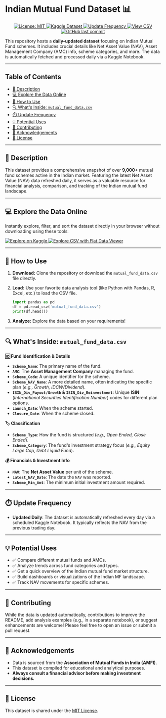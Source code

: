 # Indian Mutual Fund Dataset 📊

<p align="center">
  <a href="https://opensource.org/licenses/MIT">
    <img src="https://img.shields.io/badge/License-MIT-white.svg?style=for-the-badge" alt="License: MIT">
  </a>
  <a href="https://www.kaggle.com/datasets/tharunreddy2911/mutual-fund-data">
    <img src="https://img.shields.io/badge/Kaggle-Dataset-blue.svg?style=for-the-badge&logo=kaggle" alt="Kaggle Dataset">
  </a>
  <a href="#update-frequency">
    <img src="https://img.shields.io/badge/Updated-Daily-brightgreen.svg?style=for-the-badge" alt="Update Frequency">
  </a>
  <a href="https://flatgithub.com/InertExpert2911/Mutual_Fund_Data/">
    <img src="https://img.shields.io/badge/Explore%20CSV-Flat%20Data%20Viewer-orange.svg?style=for-the-badge" alt="View CSV">
  </a>
  <a href="https://github.com/InertExpert2911/Mutual_Fund_Data/commits/main/">
    <img src="https://img.shields.io/github/last-commit/InertExpert2911/Mutual_Fund_Data.svg?style=for-the-badge&" alt="GitHub last commit">
  </a>
</p>

This repository hosts a **daily-updated dataset** focusing on Indian Mutual Fund schemes. It includes crucial details like Net Asset Value (NAV), Asset Management Company (AMC) info, scheme categories, and more. The data is automatically fetched and processed daily via a  Kaggle Notebook.

---

## Table of Contents

* [📜 Description](#-description)
* [💻 Explore the Data Online](#-explore-the-data-online)
* [💾 How to Use](#-how-to-use)
* [🔍 What's Inside: `mutual_fund_data.csv`](#-whats-inside-mutual_fund_datacsv)
* [⏱️ Update Frequency](#️-update-frequency)
* [💡 Potential Uses](#-potential-uses)
* [🤝 Contributing](#-contributing)
* [🙏 Acknowledgements](#-acknowledgements)
* [📄 License](#-license)

---

## 📜 Description

This dataset provides a comprehensive snapshot of over **9,000+** mutual fund schemes active in the Indian market. Featuring the latest Net Asset Value (NAV) data refreshed daily, it serves as a valuable resource for financial analysis, comparison, and tracking of the Indian mutual fund landscape.

---

## 💻 Explore the Data Online

Instantly explore, filter, and sort the dataset directly in your browser without downloading using these tools:

<a href="https://www.kaggle.com/datasets/tharunreddy2911/mutual-fund-data">
  <img src="https://img.shields.io/badge/Explore%20Dataset%20on-Kaggle-blue.svg?style=flat-square&logo=kaggle" alt="Explore on Kaggle">
</a>
<a href="https://flatgithub.com/InertExpert2911/Mutual_Fund_Data/">
  <img src="https://img.shields.io/badge/Explore%20CSV-Flat%20Data%20Viewer-orange.svg?style=flat-square" alt="Explore CSV with Flat Data Viewer">
</a>

---

## 💾 How to Use

1.  **Download:** Clone the repository or download the `mutual_fund_data.csv` file directly.
2.  **Load:** Use your favorite data analysis tool (like Python with Pandas, R, Excel, etc.) to load the CSV file.

    ```python
    import pandas as pd
    df = pd.read_csv('mutual_fund_data.csv')
    print(df.head())
    ```
3.  **Analyze:** Explore the data based on your requirements!

---

## 🔍 What's Inside: `mutual_fund_data.csv`

**🆔 Fund Identification & Details**

* **`Scheme_Name`**: The primary name of the fund.
* **`AMC`**: The **Asset Management Company** managing the fund.
* **`Scheme_Code`**: A unique identifier for the scheme.
* **`Scheme_NAV_Name`**: A more detailed name, often indicating the specific plan (*e.g., Growth, IDCW/Dividend*).
* **`ISIN_Div_Payout/Growth` & `ISIN_Div_Reinvestment`**: Unique **ISIN** (*International Securities Identification Number*) codes for different plan options.
* **`Launch_Date`**: When the scheme started.
* **`Closure_Date`**: When the scheme closed.

**🏷️ Classification**

* **`Scheme_Type`**: How the fund is structured (*e.g., Open Ended, Close Ended*).
* **`Scheme_Category`**: The fund's investment strategy focus (*e.g., Equity Large Cap, Debt Liquid Fund*).

**💰 Financials & Investment Info**

* **`NAV`**: The **Net Asset Value** per unit of the scheme.
* **`Latest_NAV_Date`**: The date the `NAV` was reported.
* **`Scheme_Min_Amt`**: The minimum initial investment amount required.

---

## ⏱️ Update Frequency

* **Updated Daily**: The dataset is automatically refreshed every day via a scheduled Kaggle Notebook. It typically reflects the NAV from the previous trading day.

---

## 💡 Potential Uses

* ✅ Compare different mutual funds and AMCs.
* ✅ Analyze trends across fund categories and types.
* ✅ Get a quick overview of the Indian mutual fund market structure.
* ✅ Build dashboards or visualizations of the Indian MF landscape.
* ✅ Track NAV movements for specific schemes.

---

## 🤝 Contributing

While the data is updated automatically, contributions to improve the README, add analysis examples (e.g., in a separate notebook), or suggest enhancements are welcome! Please feel free to open an issue or submit a pull request.

---

## 🙏 Acknowledgements

* Data is sourced from the **Association of Mutual Funds in India (AMFI)**.
* This dataset is compiled for educational and analytical purposes. 
* **Always consult a financial advisor before making investment decisions.**

---

## 📄 License

This dataset is shared under the [MIT License](https://opensource.org/licenses/MIT).